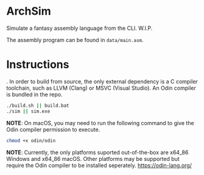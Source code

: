 # ArchSim
Simulate a fantasy assembly language from the CLI. W.I.P.

The assembly program can be found in `data/main.asm`.

# Instructions
. In order to build from source, the only external dependency is a C compiler toolchain, such as LLVM (Clang) or MSVC (Visual Studio). An Odin compiler is bundled in the repo.
```bash
./build.sh || build.bat
./sim || sim.exe
```

**NOTE**: On macOS, you may need to run the following command to give the Odin compiler permission to execute.
```bash
chmod +x odin/odin
```

**NOTE**: Currently, the only platforms suported out-of-the-box are x64_86 Windows and x64_86 macOS. Other platforms may be supported but require the Odin compiler to be installed seperately. https://odin-lang.org/
